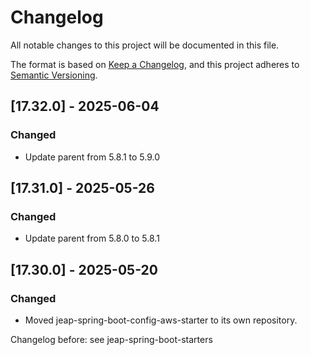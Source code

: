 # Changelog

All notable changes to this project will be documented in this file.

The format is based on [Keep a Changelog](https://keepachangelog.com/en/1.0.0/), and this project adheres
to [Semantic Versioning](https://semver.org/spec/v2.0.0.html).

## [17.32.0] - 2025-06-04

### Changed

- Update parent from 5.8.1 to 5.9.0

## [17.31.0] - 2025-05-26

### Changed

- Update parent from 5.8.0 to 5.8.1

## [17.30.0] - 2025-05-20

### Changed

- Moved jeap-spring-boot-config-aws-starter to its own repository.


Changelog before: see jeap-spring-boot-starters
